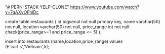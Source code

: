 "# PERN-STACK-YELP-CLONE"
https://www.youtube.com/watch?v=7qAXvOFhlDc

create table restaurants (
id bigserial not null primary key,
name varchar(50) not null,
location varchar(50) not null,
price_range int not null check(price_range>=1 and price_range <= 5)
);

insert into restaurants (name,location,price_range) values (E'carl\'s','Vietnam',5);
